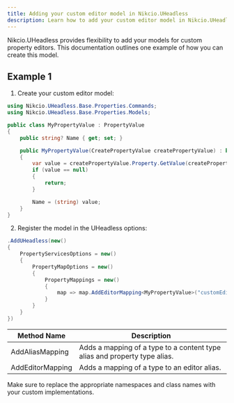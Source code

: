 ```yaml
---
title: Adding your custom editor model in Nikcio.UHeadless
description: Learn how to add your custom editor model in Nikcio.UHeadless.
---
```


Nikcio.UHeadless provides flexibility to add your models for custom property editors. This documentation outlines one example of how you can create this model.

## Example 1

1. Create your custom editor model:

```csharp
using Nikcio.UHeadless.Base.Properties.Commands;
using Nikcio.UHeadless.Base.Properties.Models;

public class MyPropertyValue : PropertyValue
{
    public string? Name { get; set; }

    public MyPropertyValue(CreatePropertyValue createPropertyValue) : base(createPropertyValue)
    {
        var value = createPropertyValue.Property.GetValue(createPropertyValue.Culture);
        if (value == null)
        {
            return;
        }

        Name = (string) value;
    }
}
```

2. Register the model in the UHeadless options:

```csharp
.AddUHeadless(new()
{
    PropertyServicesOptions = new()
    {
        PropertyMapOptions = new()
        {
            PropertyMappings = new()
            {
                map => map.AddEditorMapping<MyPropertyValue>("customEditor")
            }
        }
    }
})
```

| Method Name       | Description                                                                    |
|-------------------|--------------------------------------------------------------------------------|
| AddAliasMapping   | Adds a mapping of a type to a content type alias and property type alias.      |
| AddEditorMapping  | Adds a mapping of a type to an editor alias.                                   |

Make sure to replace the appropriate namespaces and class names with your custom implementations.